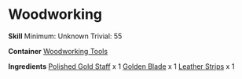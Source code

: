 <!-- TITLE: Thin Golden Scythe -->
<!-- SUBTITLE:  -->
# Woodworking
**Skill**
Minimum: Unknown
Trivial: 55

**Container**
[Woodworking Tools](woodworking-tools)

**Ingredients**
[Polished Gold Staff](polished-gold-staff) x 1
[Golden Blade](golden-blade) x 1
[Leather Strips](leather-strips) x 1
